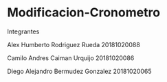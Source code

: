 # Modificacion-Cronometro
Integrantes

Alex Humberto Rodriguez Rueda 20181020088

Camilo Andres Caiman Urquijo 20181020086

Diego Alejandro Bermudez Gonzalez 20181020065
